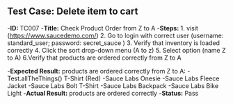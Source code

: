 ##  Test Case: Delete item to cart

-**ID:** TC007
-**Title:** Check Product Order from Z to A
-**Steps:**
    1. visit (https://www.saucedemo.com/)
    2. Go to login with correct user (username: standard_user; password: secret_sauce )
    3. Verify that inventory is loaded correctly 
    4. Click the sort drop-down menu (A to z)
    5. Select option (name Z to A)
    6.Verify that products are ordered correctly from Z to A
 
-**Expected Result:** products are ordered correctly from Z to A:
        -Test.allTheThings() T-Shirt (Red)
        -Sauce Labs Onesie
        -Sauce Labs Fleece Jacket
        -Sauce Labs Bolt T-Shirt
        -Sauce Labs Backpack
        -Sauce Labs Bike Light
-**Actual Result:** products are ordered correctly
-**Status:** Pass
